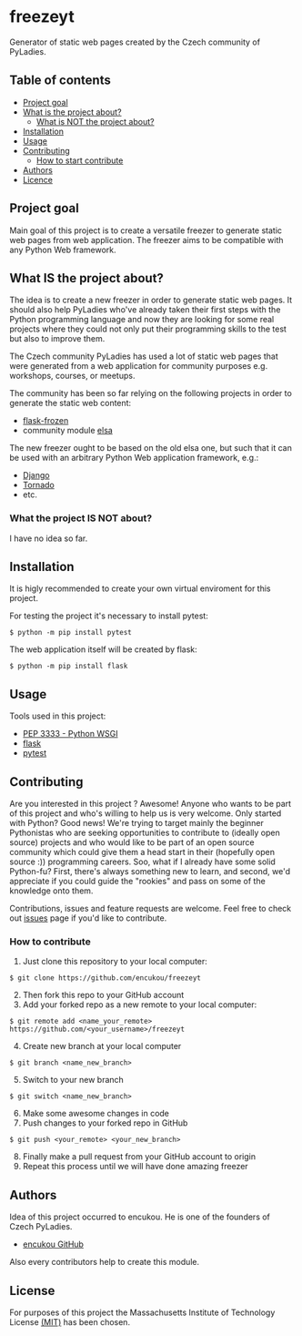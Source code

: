 # freezeyt
Generator of static web pages created by the Czech community of PyLadies.


## Table of contents
* [Project goal](#Project-goal)
* [What is the project about?](#What-is-the-project-about?)
    * [What is NOT the project about?](#What-is-NOT-the-project-about?)
* [Installation](#Installation)
* [Usage](#Usage)
* [Contributing](#Contributing)
    * [How to start contribute](#How-to-contribute)
* [Authors](#Authors)
* [Licence](#Licence)
    


## Project goal
Main goal of this project is to create a versatile freezer to generate static web pages from web application. The freezer aims to be compatible with any Python Web framework. 


## What IS the project about?
The idea is to create a new freezer in order to generate static web pages. It should also help PyLadies who've already taken their first steps with the Python programming language and now they are looking for some real projects where they could not only put their programming skills to the test but also to improve them.

The Czech community PyLadies has used a lot of static web pages that were generated from a web application for community purposes  e.g. workshops, courses, or meetups.

The community has been so far relying on the following projects in order to generate the static web content:

* [flask-frozen](https://pythonhosted.org/Frozen-Flask/)
* community module [elsa](https://github.com/pyvec/elsa/)



The new freezer ought to be based on the old elsa one, but such that it can be used with an arbitrary Python Web application framework, e.g.:

* [Django](https://www.djangoproject.com/)
* [Tornado](https://www.tornadoweb.org/en/stable/)
* etc.
 
### What the project IS NOT about?
I have no idea so far.

## Installation
It is higly recommended to create your own virtual enviroment for this project.

For testing the project it's necessary to install pytest:
```
$ python -m pip install pytest
```

The web application itself will be created by flask:
```
$ python -m pip install flask
```



## Usage

Tools used in this project:
* [PEP 3333 - Python WSGI](https://www.python.org/dev/peps/pep-3333/)
* [flask](https://flask.palletsprojects.com/en/1.1.x/)
* [pytest](https://docs.pytest.org/en/latest/)

## Contributing
Are you interested in this project ? Awesome! Anyone who wants to be part of this project and who's willing to help us is very welcome.
Only started with Python? Good news! We're trying to target mainly the beginner Pythonistas who are seeking opportunities to contribute to (ideally open source) projects and who would like to be part of an open source community which could give them a head start in their (hopefully open source :)) programming careers.
Soo, what if I already have some solid Python-fu? First, there's always something new to learn, and second, we'd appreciate if you could guide the "rookies" and pass on some of the knowledge onto them.


Contributions, issues and feature requests are welcome.
Feel free to check out [issues](https://github.com/encukou/freezeyt/issues) page if you'd like to contribute.

### How to contribute


1. Just clone this repository to your local computer:

```
$ git clone https://github.com/encukou/freezeyt
```

2. Then fork this repo to your GitHub account
3. Add your forked repo as a new remote to your local computer:
```
$ git remote add <name_your_remote> https://github.com/<your_username>/freezeyt
```
4. Create new branch at your local computer
```
$ git branch <name_new_branch>
```
5. Switch to your new branch
```
$ git switch <name_new_branch>
```
6. Make some awesome changes in code
7. Push changes to your forked repo in GitHub

```
$ git push <your_remote> <your_new_branch>
```
8. Finally make a pull request from your GitHub account to origin
9. Repeat this process until we will have done amazing freezer


## Authors
Idea of this project occurred to encukou. He is one of the founders of Czech PyLadies.
* [encukou GitHub](https://github.com/encukou)

Also every contributors help to create this module.

## License
For purposes of this project the Massachusetts Institute of Technology License [(MIT)](LICENSE) has been chosen.